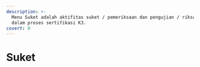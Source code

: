 ```yaml
---
description: >-
  Menu Suket adalah aktifitas suket / pemeriksaan dan pengujian / riksa uji 
  dalam proses sertifikasi K3.
coverY: 0
---
```


# Suket

